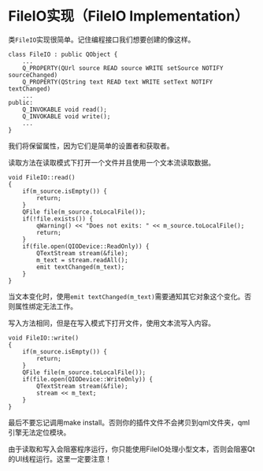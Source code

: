 # FileIO实现（FileIO Implementation）

类```FileIO```实现很简单。记住编程接口我们想要创建的像这样。

```
class FileIO : public QObject {
    ...
    Q_PROPERTY(QUrl source READ source WRITE setSource NOTIFY sourceChanged)
    Q_PROPERTY(QString text READ text WRITE setText NOTIFY textChanged)
    ...
public:
    Q_INVOKABLE void read();
    Q_INVOKABLE void write();
    ...
}
```

我们将保留属性，因为它们是简单的设置者和获取者。

读取方法在读取模式下打开一个文件并且使用一个文本流读取数据。

```
void FileIO::read()
{
    if(m_source.isEmpty()) {
        return;
    }
    QFile file(m_source.toLocalFile());
    if(!file.exists()) {
        qWarning() << "Does not exits: " << m_source.toLocalFile();
        return;
    }
    if(file.open(QIODevice::ReadOnly)) {
        QTextStream stream(&file);
        m_text = stream.readAll();
        emit textChanged(m_text);
    }
}
```

当文本变化时，使用```emit textChanged(m_text)```需要通知其它对象这个变化。否则属性绑定无法工作。

写入方法相同，但是在写入模式下打开文件，使用文本流写入内容。

```
void FileIO::write()
{
    if(m_source.isEmpty()) {
        return;
    }
    QFile file(m_source.toLocalFile());
    if(file.open(QIODevice::WriteOnly)) {
        QTextStream stream(&file);
        stream << m_text;
    }
}
```

最后不要忘记调用make install。否则你的插件文件不会拷贝到qml文件夹，qml引擎无法定位模块。

由于读取和写入会阻塞程序运行，你只能使用FileIO处理小型文本，否则会阻塞Qt的UI线程运行。这里一定要注意！

